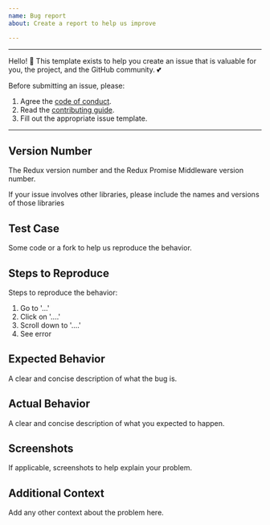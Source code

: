 ```yaml
---
name: Bug report
about: Create a report to help us improve

---
```


---

Hello! :wave: This template exists to help you create an issue that is valuable for you, the project, and the GitHub community. :two_hearts:

Before submitting an issue, please:

1. Agree the [code of conduct](/.github/CODE_OF_CONDUCT.md).
2. Read the [contributing guide](/.github/CONTRIBUTING.md).
3. Fill out the appropriate issue template.

---

## Version Number
The Redux version number and the Redux Promise Middleware version number.

If your issue involves other libraries, please include the names and versions of those libraries

## Test Case
Some code or a fork to help us reproduce the behavior.

## Steps to Reproduce
Steps to reproduce the behavior:
1. Go to '...'
2. Click on '....'
3. Scroll down to '....'
4. See error

## Expected Behavior
A clear and concise description of what the bug is.

## Actual Behavior
A clear and concise description of what you expected to happen.

## Screenshots
If applicable, screenshots to help explain your problem.

## Additional Context
Add any other context about the problem here.
